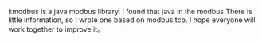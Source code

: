 kmodbus is a java modbus library.
I found that java in the modbus There is little information, so I wrote one based on modbus tcp.
I hope everyone will work together to improve it。